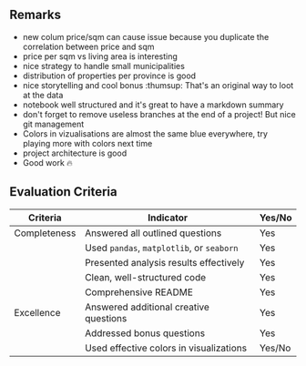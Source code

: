 ## Remarks
- new colum price/sqm can cause issue because you duplicate the correlation between price and sqm
- price per sqm vs living area is interesting
- nice strategy to handle small municipalities
- distribution of properties per province is good
- nice storytelling and cool bonus :thumsup: That's an original way to loot at the data
- notebook well structured and it's great to have a markdown summary
- don't forget to remove useless branches at the end of a project! But nice git management
- Colors in vizualisations are almost the same blue everywhere, try playing more with colors next time
- project architecture is good
- Good work :fire:

## Evaluation Criteria

| Criteria       | Indicator                                   | Yes/No |
| -------------- | ------------------------------------------ | ------ |
| Completeness   | Answered all outlined questions             |    Yes    |
|                | Used `pandas`, `matplotlib`, or `seaborn`   |    Yes    |
|                | Presented analysis results effectively      |     Yes   |
|                | Clean, well-structured code                 |    Yes    |
|                | Comprehensive README                        |     Yes   |
| Excellence     | Answered additional creative questions      |   Yes    |
|                | Addressed bonus questions                   |   Yes     |
|                | Used effective colors in visualizations     |   Yes/No     |
